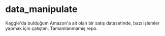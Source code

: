 # data_manipulate
Kaggle'da bulduğum Amazon'a ait olan bir satış datasetinde, bazı işlemler yapmak için çalıştım. Tamamlanmamış repo.
